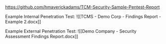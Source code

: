 https://github.com/hmaverickadams/TCM-Security-Sample-Pentest-Report


Example Internal Penetration Test:
![[TCMS - Demo Corp - Findings Report - Example 2.docx]]

Example External Penetration Test:
![[Demo Company - Security Assessment Findings Report.docx]]